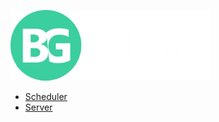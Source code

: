 ![BGBilling](../../../doc/assets/logos/bgbilling.png)

- [Scheduler](README-scheduler.md)
- [Server](README-server.md)

